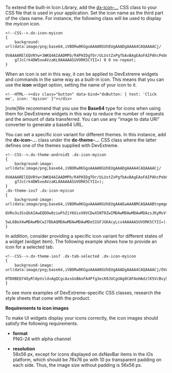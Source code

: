 To extend the built-in Icon Library, add the [dx-icon-...](/api-reference/10%20UI%20Widgets/zz%20CSS%20Classes/dx-icon-IconName.md '/Documentation/ApiReference/UI_Widgets/CSS_Classes/#dx-icon-IconName') CSS class to your CSS file that is used in your application. Set the icon name as the third part of the class name. For instance, the following class will be used to display the *myicon* icon.

    <!--CSS-->.dx-icon-myicon
    {
        background: url(data:image/png;base64,iVBORw0KGgoAAAANSUhEUgAAADgAAAA4CAQAAAACj/
        OVAAAARElEQVRYw+3WKQ4AIAADMPb/R4PHIDgTOr/ULUstZxPgfbAvBAgEAoFAIPAhcPebChAIHIKmDQgEAoFA4E/
        g7JcCrk4DW5xoAVzaKL0AAAAASUVORK5CYII=) 0 0 no-repeat;
    }

When an icon is set in this way, it can be applied to DevExtreme widgets and commands in the same way as a built-in icon. This means that you can use the **icon** widget option, setting the name of your icon to it.

    <!--HTML--><div class="button" data-bind="dxButton: { text: 'Click me', icon: 'myicon' }"></div>
 
[note]We recommend that you use the **Base64** type for icons when using them for DevExtreme widgets in this way to reduce the number of requests and the amount of data transferred. You can use any "image to data URI" converter to generate a base64 URL.

You can set a specific icon variant for different themes. In this instance, add the **dx-icon-...** class under the **dx-theme-...** CSS class where the latter defines one of the themes supplied with DevExtreme.

    <!--CSS-->.dx-theme-android5 .dx-icon-myicon
    {
        background-image: url(data:image/png;base64,iVBORw0KGgoAAAANSUhEUgAAADgAAAA4CAQAAAACj/
        OVAAAARElEQVRYw+3WKQ4AIAADMPb/R4PHIDgTOr/ULUstZxPgfbAvBAgEAoFAIPAhcPebChAIHIKmDQgEAoFA4E/
        g7JcCrk4DW5xoAVzaKL0AAAAASUVORK5CYII=);
    }
    .dx-theme-ios7 .dx-icon-myicon
    {
        background-image: url(data:image/png;base64,iVBORw0KGgoAAAANSUhEUgAAAEwAAABMCAQAAABtnpmgAAAAZUlE
        QVRo3u3SsQkAIAwEQDOw0ziwFhZiY6OixX0VCDwXSNT0ZwIMDAwMDAwMDAwMDAzsJKyMsVfFvM9gYGBgYGBgYCvG1h0
        5wL6BeX4wMDAwMDCw27BbAQMDAwMDAwMDAwMDe5IGFJGKAcyLcs4AAAAASUVORK5CYII=);
    }    

In addition, consider providing a specific icon variant for different states of a widget (widget item). The following example shows how to provide an icon for a selected tab.

    <!--CSS-->.dx-theme-ios7 .dx-tab-selected .dx-icon-myicon
    {
        background-image: url(data:image/png;base64,iVBORw0KGgoAAAANSUhEUgAAADgAAAA4CAQAAAACj/OVAAAAQElEQVRYw+3XsQ0AIAwDMPL/
        0TD0BEQ74OyRl0pVsldvAgQCgcAxsGoBAoFA4Pfg3ecK0JUCgUAg0CAFAoHAdzlK5VcBsySXawAAAABJRU5ErkJggg==);
    }

To see more examples of DevExtreme-specific CSS classes, research the style sheets that come with the product.

**Requirements to icon images**

To make UI widgets display your icons correctly, the icon images should satisfy the following requirements.

- **format**  
PNG-24 with alpha channel

- **resolution**  
56x56 px, except for icons displayed on dxNavBar items in the iOs platform, which should be 76x76 px with 10 px transparent padding on each side. Thus, the image size without padding is 56x56 px.
